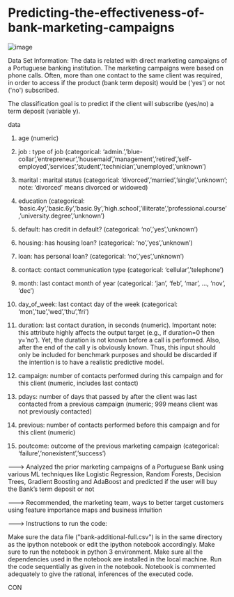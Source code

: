 # Predicting-the-effectiveness-of-bank-marketing-campaigns

![image](https://user-images.githubusercontent.com/102027932/188068220-2b739b6a-d889-4958-879a-2d4df4609e3a.png)



Data Set Information:
The data is related with direct marketing campaigns of a Portuguese banking institution. The marketing campaigns were based on phone calls. Often, more than one contact to the same client was required, in order to access if the product (bank term deposit) would be ('yes') or not ('no') subscribed.

The classification goal is to predict if the client will subscribe (yes/no) a term deposit (variable y).

data
1. age (numeric)

2. job : type of job (categorical: ‘admin.’,’blue-collar’,’entrepreneur’,’housemaid’,’management’,’retired’,’self-employed’,’services’,’student’,’technician’,’unemployed’,’unknown’)

3. marital : marital status (categorical: ‘divorced’,’married’,’single’,’unknown’; note: ‘divorced’ means divorced or widowed)

4. education (categorical: ‘basic.4y’,’basic.6y’,’basic.9y’,’high.school’,’illiterate’,’professional.course’,’university.degree’,’unknown’)

5. default: has credit in default? (categorical: ‘no’,’yes’,’unknown’)

6. housing: has housing loan? (categorical: ‘no’,’yes’,’unknown’)

7. loan: has personal loan? (categorical: ‘no’,’yes’,’unknown’)

8. contact: contact communication type (categorical: ‘cellular’,’telephone’)

9. month: last contact month of year (categorical: ‘jan’, ‘feb’, ‘mar’, …, ‘nov’, ‘dec’)

10. day_of_week: last contact day of the week (categorical: ‘mon’,’tue’,’wed’,’thu’,’fri’)

11. duration: last contact duration, in seconds (numeric). Important note: this attribute highly affects the output target (e.g., if duration=0 then y=’no’). Yet, the duration is not known before a call is performed. Also, after the end of the call y is obviously known. Thus, this input should only be included for benchmark purposes and should be discarded if the intention is to have a realistic predictive model.

12. campaign: number of contacts performed during this campaign and for this client (numeric, includes last contact)

13. pdays: number of days that passed by after the client was last contacted from a previous campaign (numeric; 999 means client was not previously contacted)

14. previous: number of contacts performed before this campaign and for this client (numeric)

15. poutcome: outcome of the previous marketing campaign (categorical: ‘failure’,’nonexistent’,’success’)



---> Analyzed the prior marketing campaigns of a Portuguese Bank using various ML techniques like Logistic Regression, Random Forests, Decision Trees, Gradient Boosting and AdaBoost and predicted if the user will buy the Bank’s term deposit or not

---> Recommended, the marketing team, ways to better target customers using feature importance maps and business intuition

---> Instructions to run the code:

Make sure the data file ("bank-additional-full.csv") is in the same directory as the ipython notebook or edit the ipython notebook accordingly.
Make sure to run the notebook in python 3 environment. Make sure all the dependencies used in the notebook are installed in the local machine.
Run the code sequentially as given in the notebook.
Notebook is commented adequately to give the rational, inferences of the executed code.

CON  

